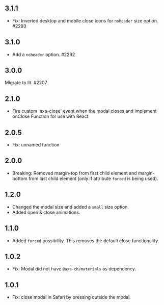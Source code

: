 ## 3.1.1

- Fix: Inverted desktop and mobile close icons for `noheader` size option. #2293

## 3.1.0

- Add a `noheader` option. #2292

## 3.0.0

Migrate to lit. #2207

## 2.1.0

- Fire custom 'axa-close' event when the modal closes and implement onClose Function for use with React.

## 2.0.5

- Fix: unnamed function

## 2.0.0

- Breaking: Removed margin-top from first child element and margin-bottom from last child element (only if attribute `forced` is being used).

## 1.2.0

- Changed the modal size and added a `small` size option.
- Added open & close animations.

## 1.1.0

- Added `forced` possibility. This removes the default close functionality.

## 1.0.2

- Fix: Modal did not have `@axa-ch/materials` as dependency.

## 1.0.1

- Fix: close modal in Safari by pressing outside the modal.
